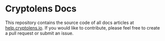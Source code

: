 # Cryptolens Docs

This repository contains the source code of all docs articles at [help.cryptolens.io](https://help.cryptolens.io).
If you would like to contribute, please feel free to create a pull request or submit an issue.

